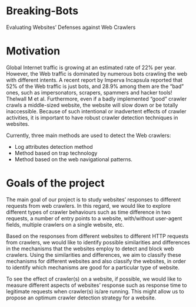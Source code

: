 # Breaking-Bots
Evaluating Websites’ Defenses against Web Crawlers

# Motivation
Global Internet traffic is growing at an estimated rate of 22% per year. However, the Web traffic is dominated by numerous bots crawling the web with different intents. A recent report by Imperva Incapsula reported that 52% of the Web traffic is just bots, and 28.9% among them are the “bad” ones, such as impersonators, scrapers, spammers and hacker tools! Thelwall M et al. Furthermore, even if a badly implemented “good” crawler crawls a middle-sized website, the website will slow down or be totally inaccessible. Because of such intentional or inadvertent effects of crawler activities, it is important to have robust crawler detection techniques in websites. 

Currently, three main methods are used to detect the Web crawlers:
* Log attributes detection method 
* Method based on trap technology 
* Method based on the web navigational patterns. 

# Goals of the project
The main goal of our project is to study websites’ responses to different requests from web crawlers. In this regard, we would like to explore different types of crawler behaviours such as time difference in two requests, a number of entry points to a website, with/without user-agent fields, multiple crawlers on a single website, etc.

Based on the responses from different websites to different HTTP requests from crawlers, we would like to identify possible similarities and differences in the mechanisms that the websites employ to detect and block web crawlers. Using the similarities and differences, we aim to classify these mechanisms for different websites and also classify the websites, in order to identify which mechanisms are good for a particular type of  website. 

To see the effect of crawler(s) on a website, if possible, we would like to measure different aspects of websites’ response such as response time to legitimate requests when crawler(s) is/are running. This might allow us to propose an optimum crawler detection strategy for a website.

